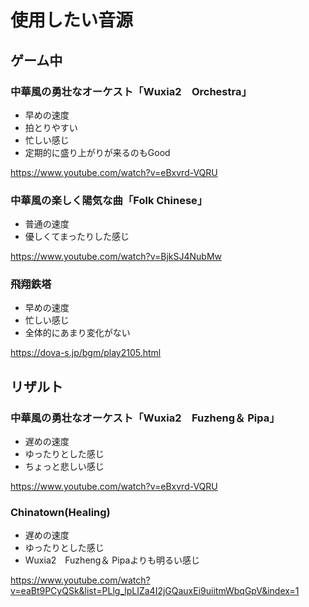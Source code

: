 # 使用したい音源

## ゲーム中

### 中華風の勇壮なオーケスト「Wuxia2　Orchestra」

* 早めの速度
* 拍とりやすい
* 忙しい感じ
* 定期的に盛り上がりが来るのもGood

<https://www.youtube.com/watch?v=eBxvrd-VQRU>

### 中華風の楽しく陽気な曲「Folk Chinese」

* 普通の速度
* 優しくてまったりした感じ

<https://www.youtube.com/watch?v=BjkSJ4NubMw>

### 飛翔鉄塔

* 早めの速度
* 忙しい感じ
* 全体的にあまり変化がない
  
<https://dova-s.jp/bgm/play2105.html>

## リザルト

### 中華風の勇壮なオーケスト「Wuxia2　Fuzheng＆ Pipa」

* 遅めの速度
* ゆったりとした感じ
* ちょっと悲しい感じ

<https://www.youtube.com/watch?v=eBxvrd-VQRU>

### Chinatown(Healing)

* 遅めの速度
* ゆったりとした感じ
* Wuxia2　Fuzheng＆ Pipaよりも明るい感じ

<https://www.youtube.com/watch?v=eaBt9PCyQSk&list=PLlg_lpLIZa4I2jGQauxEi9uiitmWbqGpV&index=1>

